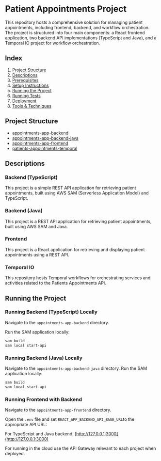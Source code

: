 # Patient Appointments Project

This repository hosts a comprehensive solution for managing patient appointments, including frontend, backend, and workflow orchestration. The project is structured into four main components: a React frontend application, two backend API implementations (TypeScript and Java), and a Temporal IO project for workflow orchestration.

## Index

1. [Project Structure](#project-structure)
2. [Descriptions](#descriptions)
3. [Prerequisites](#prerequisites)
4. [Setup Instructions](#setup-instructions)
5. [Running the Project](#running-the-project)
6. [Running Tests](#running-tests)
7. [Deployment](#deployment)
8. [Tools & Techniques](#tools--techniques)

## Project Structure

- [appointments-app-backend](appointments-app-backend)
- [appointments-app-backend-java](appointments-app-backend-java)
- [appointments-app-frontend](appointments-app-frontend)
- [patients-appointments-temporal](patients-appointments-temporal)

## Descriptions

### Backend (TypeScript)
This project is a simple REST API application for retrieving patient appointments, built using AWS SAM (Serverless Application Model) and TypeScript.

### Backend (Java)
This project is a REST API application for retrieving patient appointments, built using AWS SAM and Java.

### Frontend
This project is a React application for retrieving and displaying patient appointments using a REST API.

### Temporal IO
This repository hosts Temporal workflows for orchestrating services and activities related to the Patients Appointments API.

## Running the Project
### Running Backend (TypeScript) Locally
Navigate to the `appointments-app-backend` directory.

Run the SAM application locally:
```bash
sam build
sam local start-api
```
### Running Backend (Java) Locally
Navigate to the `appointments-app-backend-java` directory.
Run the SAM application locally:
```bash
sam build
sam local start-api
```
### Running Frontend with Backend
Navigate to the `appointments-app-frontend` directory.

Open the `.env` file and set `REACT_APP_BACKEND_API_BASE_URL`to the appropriate API URL:

For TypeScript and Java backend: [http://127.0.0.1:3000](http://127.0.0.1:3000)

For running in the cloud use the API Gateway relevant to each project when deployed.